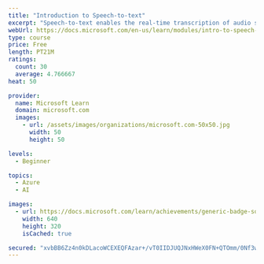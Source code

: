 ```yaml
---
title: "Introduction to Speech-to-text"
excerpt: "Speech-to-text enables the real-time transcription of audio streams into text in more than 90 languages and dialects. Speech-to-text service can be tailored to your voice or vocabulary to build custom recognition models, further enhancing accuracy."
webUrl: https://docs.microsoft.com/en-us/learn/modules/intro-to-speech-to-text/
type: course
price: Free
length: PT21M
ratings:
  count: 30
  average: 4.766667
heat: 50

provider:
  name: Microsoft Learn
  domain: microsoft.com
  images:
    - url: /assets/images/organizations/microsoft.com-50x50.jpg
      width: 50
      height: 50

levels:
  - Beginner

topics:
  - Azure
  - AI

images:
  - url: https://docs.microsoft.com/learn/achievements/generic-badge-social.png
    width: 640
    height: 320
    isCached: true

secured: "xvbBB6Zz4n0kDLacoWCEXEQFAzar+/vT0IIDJUQJNxHWeX0FN+QTOmm/0Nf3w8GCkFd16Rvr4t5I/6jXfKSQBIalQv0Z12aaYzeE9Q5prWRW1VP07pPiZtWuK7mxcBlwuvdNZQHFaKXWIEtV2uPVtkRA9hbLVJaCA1D/U5P6gz2J3TCMigzWPTge3ol/drmArPC1+GTtr+dcXkiiVt2jyfKTL1e3z1rSJF0zlh3ZPgLUThr5RPxm2/BsOy9zeIX6Zx6gYzZoraIG8bgujdLp39/2SiVfxWLCOjjWXmJWjoYlSFpzuORFVCf52JJEAM/cVcZQQm9imkdAQT03azCu8fyIHc59vUgNT41rz9ECj4FikvgY5CIeyl2WESbnoLkjGMvdvCC+kIraVxzuPTdskyINvj/q22/YFPeIPd9TzLI=;DUGmq6E9GkD8V2/rRr7k+g=="
---
```


